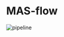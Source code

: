 # MAS-flow

![pipeline](https://github.com/wwei-lab/MAS-flow/assets/58391793/b88263b2-15a0-47c2-a151-d331ba67be9b)
